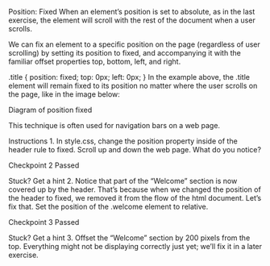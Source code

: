 Position: Fixed
When an element’s position is set to absolute, as in the last exercise, the element will scroll with the rest of the document when a user scrolls.

We can fix an element to a specific position on the page (regardless of user scrolling) by setting its position to fixed, and accompanying it with the familiar offset properties top, bottom, left, and right.

.title {
  position: fixed;
  top: 0px;
  left: 0px;
}
In the example above, the .title element will remain fixed to its position no matter where the user scrolls on the page, like in the image below:

Diagram of position fixed

This technique is often used for navigation bars on a web page.

Instructions
1.
In style.css, change the position property inside of the header rule to fixed. Scroll up and down the web page. What do you notice?

Checkpoint 2 Passed

Stuck? Get a hint
2.
Notice that part of the “Welcome” section is now covered up by the header. That’s because when we changed the position of the header to fixed, we removed it from the flow of the html document. Let’s fix that. Set the position of the .welcome element to relative.

Checkpoint 3 Passed

Stuck? Get a hint
3.
Offset the “Welcome” section by 200 pixels from the top. Everything might not be displaying correctly just yet; we’ll fix it in a later exercise.
